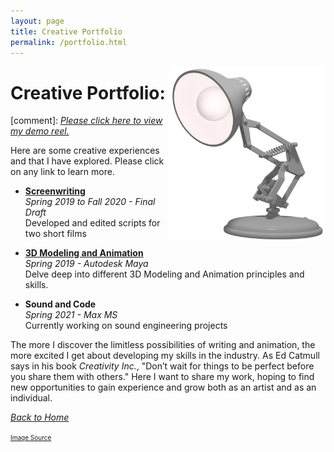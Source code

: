 ```yaml
---
layout: page
title: Creative Portfolio
permalink: /portfolio.html
---
```

<img align="right" src="/assets/LuxoJr.png" style="width:250px;">

# Creative Portfolio:

[comment]: [*Please click here to view my demo reel.*]({{site.baseurl}}/Demo_Reel/)

Here are some creative experiences and that I have explored. Please click on any link to learn more. 

* [**Screenwriting**]({{site.baseurl}}/Screenwriting/) <br> 
*Spring 2019 to Fall 2020 - Final Draft* <br>
Developed and edited scripts for two short films

* [**3D Modeling and Animation**]({{site.baseurl}}/Modeling_and_Animation/) <br> 
*Spring 2019 - Autodesk Maya*<br>
Delve deep into different 3D Modeling and Animation principles and skills. 

* **Sound and Code** <br>
*Spring 2021 - Max MS* <br>
Currently working on sound engineering projects

The more I discover the limitless possibilities of writing and animation, the more excited I get about developing my skills in the industry. As Ed Catmull says in his book *Creativity Inc.*, "Don’t wait for things to be perfect before you share them with others." Here I want to share my work, hoping to find new opportunities to gain experience and grow both as an artist and as an individual.
<br>

[*Back to Home*]({{site.baseurl}}/index.html/)


<font size="1"><a href="https://static.wikia.nocookie.net/lucasfilm-pixar-pixar-animation-studios/images/c/c4/Luxo_Jr.png/revision/latest/scale-to-width-down/620?cb=20191026121040">Image Source</a></font>